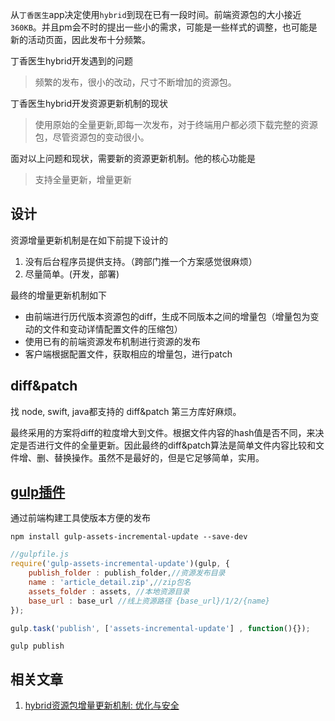 
从`丁香医生`app决定使用`hybrid`到现在已有一段时间。前端资源包的大小接近`360KB`。并且pm会不时的提出一些小的需求，可能是一些样式的调整，也可能是新的活动页面，因此发布十分频繁。

丁香医生hybrid开发遇到的问题

> 频繁的发布，很小的改动，尺寸不断增加的资源包。

丁香医生hybrid开发资源更新机制的现状

> 使用原始的全量更新,即每一次发布，对于终端用户都必须下载完整的资源包，尽管资源包的变动很小。

面对以上问题和现状，需要新的资源更新机制。他的核心功能是

> 支持全量更新，增量更新

## 设计
资源增量更新机制是在如下前提下设计的

1. 没有后台程序员提供支持。（跨部门推一个方案感觉很麻烦）
2. 尽量简单。(开发，部署)

最终的增量更新机制如下

- 由前端进行历代版本资源包的diff，生成不同版本之间的增量包（增量包为变动的文件和变动详情配置文件的压缩包）
- 使用已有的前端资源发布机制进行资源的发布
- 客户端根据配置文件，获取相应的增量包，进行patch

## diff&patch
找 node, swift, java都支持的 diff&patch 第三方库好麻烦。

最终采用的方案将diff的粒度增大到文件。根据文件内容的hash值是否不同，来决定是否进行文件的全量更新。因此最终的diff&amp;patch算法是简单文件内容比较和文件增、删、替换操作。虽然不是最好的，但是它足够简单，实用。

## [gulp插件](https://github.com/alexayan/gulp-assets-incremental-update)
通过前端构建工具使版本方便的发布

`npm install gulp-assets-incremental-update --save-dev`

```javascript
//gulpfile.js
require('gulp-assets-incremental-update')(gulp, {
    publish_folder : publish_folder,//资源发布目录
    name : 'article_detail.zip',//zip包名
    assets_folder : assets, //本地资源目录
    base_url : base_url //线上资源路径 {base_url}/1/2/{name}
});

gulp.task('publish', ['assets-incremental-update'] , function(){});

```

`gulp publish`

## 相关文章
1. [hybrid资源包增量更新机制: 优化与安全](https://github.com/alexayan/blog/201609/02.md)
